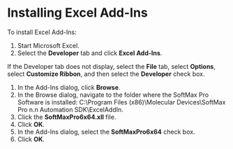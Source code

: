 # Installing Excel Add-Ins

To install Excel Add-Ins:

1. Start Microsoft Excel.
2. Select the **Developer** tab and click **Excel Add-Ins**.

If the Developer tab does not display, select the **File** tab, select **Options**, select **Customize Ribbon**, and then select the **Developer** check box.

1. In the Add-Ins dialog, click **Browse**.
2. In the Browse dialog, navigate to the folder where the SoftMax Pro Software is installed: C:\Program Files (x86)\Molecular Devices\SoftMax Pro n.n Automation SDK\ExcelAddIn.
3. Click the **SoftMaxPro6x64.xll** file.
4. Click **OK**.
5. In the Add-Ins dialog, select the **SoftMaxPro6x64** check box.
6. Click **OK**.
